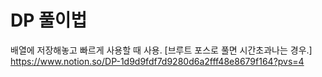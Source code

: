 # DP 풀이법

배열에 저장해놓고 빠르게 사용할 때 사용. [브루트 포스로 풀면 시간초과나는 경우.]
https://www.notion.so/DP-1d9d9fdf7d9280d6a2fff48e8679f164?pvs=4
